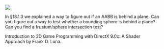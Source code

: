 [![](http://img.youtube.com/vi/xxs7A47Omus/0.jpg)](http://www.youtube.com/watch?v=xxs7A47Omus "Chapter 18 - Exercise 5 - Frustum Culling")

In §18.1.3 we explained a way to figure out if an AABB is behind a plane. Can you figure out a way to test whether a bounding sphere is behind a
plane? Can you find a frustum/sphere intersection test?

Introduction to 3D Game Programming with DirectX 9.0c: A Shader Approach by Frank D. Luna.
